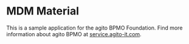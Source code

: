 # MDM Material

This is a sample application for the agito BPMO Foundation. Find more information about agito BPMO at [service.agito-it.com](https://service.agito-it.com).


